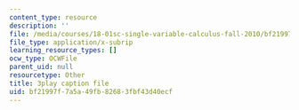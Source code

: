 ```yaml
---
content_type: resource
description: ''
file: /media/courses/18-01sc-single-variable-calculus-fall-2010/bf21997f7a5a49fb82683fbf43d40ecf_JXPe2J069c.srt
file_type: application/x-subrip
learning_resource_types: []
ocw_type: OCWFile
parent_uid: null
resourcetype: Other
title: 3play caption file
uid: bf21997f-7a5a-49fb-8268-3fbf43d40ecf
---
```

